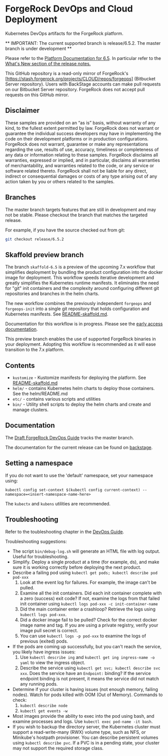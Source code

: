 # ForgeRock DevOps and Cloud Deployment

Kubernetes DevOps artifacts for the ForgeRock platform.

** IMPORTANT: The current supported branch is release/6.5.2. The master branch is under development **

Please refer to the [Platform Documentation for 6.5](https://backstage.forgerock.com/docs/platform/6.5). In
particular refer to the [What's New section of the release notes.](https://backstage.forgerock.com/docs/platform/6.5/release-notes/#chap-rnotes-whats-new)

This GitHub repository is a read-only mirror of 
ForgeRock's [https://stash.forgerock.org/projects/CLOUD/repos/forgeops] (Bitbucket Server repository). Users
with BackStage accounts can make pull requests on our Bitbucket Server repository. ForgeRock does not 
accept pull requests on this GitHub mirror.

## Disclaimer

These samples are provided on an “as is” basis, without warranty of any kind, to the fullest extent
permitted by law. ForgeRock does not warrant or guarantee the individual success developers
may have in implementing the code on their development platforms or in
production configurations. ForgeRock does not warrant, guarantee or make any representations
regarding the use, results of use, accuracy, timeliness or completeness of any data or
information relating to these samples. ForgeRock disclaims all warranties, expressed or implied, and
in particular, disclaims all warranties of merchantability, and warranties related to the code, or any
service or software related thereto. ForgeRock shall not be liable for any direct, indirect or
consequential damages or costs of any type arising out of any action taken by you or others related
to the samples.

## Branches

The master branch targets
features that are still in development and may not be stable. Please checkout the
 branch that matches the targeted release.


For example, if you have the source checked out from git:

```bash
git checkout release/6.5.2
```

## Skaffold preview branch

The branch `skaffold-6.5` is a preview of the upcoming 7.x workflow that simplifies deployment
by bundling the product configuration into the docker image for deployment. This workflow speeds iterative
development and greatly simplifies the Kubernetes runtime manifests. It eliminates the need for "git" init containers
and the complexity around configuring different git repositories and branches in the helm charts.

The new workflow combines the previously 
independent `forgeops` and `forgeops-init` into a single git repository that holds configuration and Kubernetes
manifests.  See [README-skaffold.md](README-skaffold.md).

Documentation for this workflow is in progress. Please
 see  the [early access documentation](https://ea.forgerock.com/docs/platform/devops-guide-minikube/#devops-guide-minikube).

This preview branch enables the use of supported ForgeRock binaries in your 
 deployment. Adopting this workflow is recommended as it will ease transition to the 7.x platform. 


## Contents 

* `kustomize` - Kustomize manifests for deploying the platform. See [README-skaffold.md](README-skaffold.md)
* `helm/` - contains Kubernetes helm charts to deploy those containers. See the helm/README.md
* `etc/` - contains various scripts and utilities
* `bin/`  - Utility shell scripts to deploy the helm charts and create and manage clusters.



## Documentation 

The [Draft ForgeRock DevOps Guide](https://ea.forgerock.com/docs/platform/devops-guide-minikube/index.html#devops-implementation-env-about-the-env)
tracks the master branch.

The documentation for the current release can be found on
[backstage](https://backstage.forgerock.com/docs/platform).


## Setting a namespace

If you do not want to use the 'default' namespace, set your namespace using:

```
kubectl config set-context $(kubectl config current-context) --namespace=<insert-namespace-name-here>
```

The `kubectx` and `kubens` utilities are recommended.

## Troubleshooting

Refer to the toubleshooting chapter in the [DevOps Guide](https://backstage.forgerock.com/docs/platform/6/devops-guide/#chap-devops-troubleshoot).

Troubleshooting suggestions:

* The script `bin/debug-log.sh` will generate an HTML file with log output. Useful for troubleshooting.
* Simplify. Deploy a single product at a time (for example, ds), and make sure it is working correctly before deploying the next product. 
* Describe a failing pod using `kubectl get pods; kubectl describe pod pod-xxx`
    1. Look at the event log for failures. For example, the image can't be pulled.
    2. Examine all the init containers. Did each init container complete with a zero (success) exit code? If not, examine the logs from that failed init container using `kubectl logs pod-xxx -c init-container-name`
    3. Did the main container enter a crashloop? Retrieve the logs using `kubectl logs pod-xxx`.
    4. Did a docker image fail to be pulled?  Check for the correct docker image name and tag. If you are using a private registry, verify your image pull secret is correct.
    5. You can use `kubectl logs -p pod-xxx` to examine the logs of previous (exited) pods.
* If the pods are coming up successfully, but you can't reach the service, you likely have ingress issues:
    1. Use `kubectl describe ing` and `kubectl get ing ingress-name -o yaml` to view the ingress object.
    2. Describe the service using `kubectl get svc; kubectl describe svc xxx`.  Does the service have an `Endpoint:` binding? If the service endpoint binding is not present, it means the service did not match any running pods.
* Determine if your cluster is having issues (not enough memory, failing nodes). Watch for pods killed with OOM (Out of Memory). Commands to check:
    1. `kubectl describe node`
    2. `kubectl get events -w`
* Most images provide the ability to exec into the pod using bash, and examine processes and logs.  Use `kubectl exec pod-name -it bash`.
* If you wish to backup the directory server, the Kubernetes cluster must support a read-write-many (RWX) volume type, such as NFS, or Minikube's hostpath provisioner. You can describe persistent volumes using `kubectl describe pvc`. If a PVC is in a pending state, your cluster may not support the required storage class.
